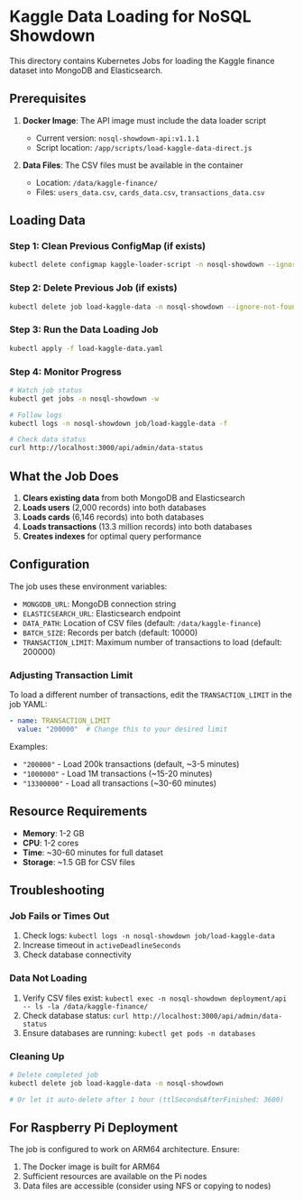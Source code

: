 # Kaggle Data Loading for NoSQL Showdown

This directory contains Kubernetes Jobs for loading the Kaggle finance dataset into MongoDB and Elasticsearch.

## Prerequisites

1. **Docker Image**: The API image must include the data loader script
   - Current version: `nosql-showdown-api:v1.1.1`
   - Script location: `/app/scripts/load-kaggle-data-direct.js`

2. **Data Files**: The CSV files must be available in the container
   - Location: `/data/kaggle-finance/`
   - Files: `users_data.csv`, `cards_data.csv`, `transactions_data.csv`

## Loading Data

### Step 1: Clean Previous ConfigMap (if exists)
```bash
kubectl delete configmap kaggle-loader-script -n nosql-showdown --ignore-not-found
```

### Step 2: Delete Previous Job (if exists)
```bash
kubectl delete job load-kaggle-data -n nosql-showdown --ignore-not-found
```

### Step 3: Run the Data Loading Job
```bash
kubectl apply -f load-kaggle-data.yaml
```

### Step 4: Monitor Progress
```bash
# Watch job status
kubectl get jobs -n nosql-showdown -w

# Follow logs
kubectl logs -n nosql-showdown job/load-kaggle-data -f

# Check data status
curl http://localhost:3000/api/admin/data-status
```

## What the Job Does

1. **Clears existing data** from both MongoDB and Elasticsearch
2. **Loads users** (2,000 records) into both databases
3. **Loads cards** (6,146 records) into both databases
4. **Loads transactions** (13.3 million records) into both databases
5. **Creates indexes** for optimal query performance

## Configuration

The job uses these environment variables:
- `MONGODB_URL`: MongoDB connection string
- `ELASTICSEARCH_URL`: Elasticsearch endpoint
- `DATA_PATH`: Location of CSV files (default: `/data/kaggle-finance`)
- `BATCH_SIZE`: Records per batch (default: 10000)
- `TRANSACTION_LIMIT`: Maximum number of transactions to load (default: 200000)

### Adjusting Transaction Limit

To load a different number of transactions, edit the `TRANSACTION_LIMIT` in the job YAML:
```yaml
- name: TRANSACTION_LIMIT
  value: "200000"  # Change this to your desired limit
```

Examples:
- `"200000"` - Load 200k transactions (default, ~3-5 minutes)
- `"1000000"` - Load 1M transactions (~15-20 minutes)
- `"13300000"` - Load all transactions (~30-60 minutes)

## Resource Requirements

- **Memory**: 1-2 GB
- **CPU**: 1-2 cores
- **Time**: ~30-60 minutes for full dataset
- **Storage**: ~1.5 GB for CSV files

## Troubleshooting

### Job Fails or Times Out
1. Check logs: `kubectl logs -n nosql-showdown job/load-kaggle-data`
2. Increase timeout in `activeDeadlineSeconds`
3. Check database connectivity

### Data Not Loading
1. Verify CSV files exist: `kubectl exec -n nosql-showdown deployment/api -- ls -la /data/kaggle-finance/`
2. Check database status: `curl http://localhost:3000/api/admin/data-status`
3. Ensure databases are running: `kubectl get pods -n databases`

### Cleaning Up
```bash
# Delete completed job
kubectl delete job load-kaggle-data -n nosql-showdown

# Or let it auto-delete after 1 hour (ttlSecondsAfterFinished: 3600)
```

## For Raspberry Pi Deployment

The job is configured to work on ARM64 architecture. Ensure:
1. The Docker image is built for ARM64
2. Sufficient resources are available on the Pi nodes
3. Data files are accessible (consider using NFS or copying to nodes)